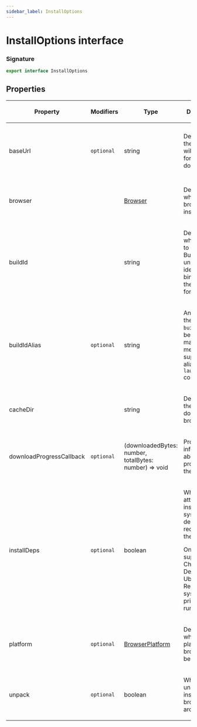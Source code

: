 ```yaml
---
sidebar_label: InstallOptions
---
```


# InstallOptions interface

### Signature

```typescript
export interface InstallOptions
```

## Properties

<table><thead><tr><th>

Property

</th><th>

Modifiers

</th><th>

Type

</th><th>

Description

</th><th>

Default

</th></tr></thead>
<tbody><tr><td>

<span id="baseurl">baseUrl</span>

</td><td>

`optional`

</td><td>

string

</td><td>

Determines the host that will be used for downloading.

</td><td>

Either

- https://storage.googleapis.com/chrome-for-testing-public or - https://archive.mozilla.org/pub/firefox/nightly/latest-mozilla-central

</td></tr>
<tr><td>

<span id="browser">browser</span>

</td><td>

</td><td>

[Browser](./browsers.browser.md)

</td><td>

Determines which browser to install.

</td><td>

</td></tr>
<tr><td>

<span id="buildid">buildId</span>

</td><td>

</td><td>

string

</td><td>

Determines which buildId to download. BuildId should uniquely identify binaries and they are used for caching.

</td><td>

</td></tr>
<tr><td>

<span id="buildidalias">buildIdAlias</span>

</td><td>

`optional`

</td><td>

string

</td><td>

An alias for the provided `buildId`. It will be used to maintain local metadata to support aliases in the `launch` command.

</td><td>

</td></tr>
<tr><td>

<span id="cachedir">cacheDir</span>

</td><td>

</td><td>

string

</td><td>

Determines the path to download browsers to.

</td><td>

</td></tr>
<tr><td>

<span id="downloadprogresscallback">downloadProgressCallback</span>

</td><td>

`optional`

</td><td>

(downloadedBytes: number, totalBytes: number) =&gt; void

</td><td>

Provides information about the progress of the download.

</td><td>

</td></tr>
<tr><td>

<span id="installdeps">installDeps</span>

</td><td>

`optional`

</td><td>

boolean

</td><td>

Whether to attempt to install system-level dependencies required for the browser.

Only supported for Chrome on Debian or Ubuntu. Requires system-level privileges to run `apt-get`.

</td><td>

`false`

</td></tr>
<tr><td>

<span id="platform">platform</span>

</td><td>

`optional`

</td><td>

[BrowserPlatform](./browsers.browserplatform.md)

</td><td>

Determines which platform the browser will be suited for.

</td><td>

**Auto-detected.**

</td></tr>
<tr><td>

<span id="unpack">unpack</span>

</td><td>

`optional`

</td><td>

boolean

</td><td>

Whether to unpack and install browser archives.

</td><td>

`true`

</td></tr>
</tbody></table>
